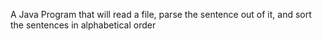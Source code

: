 A Java Program that will read a file, parse the sentence out of it, and sort the sentences in alphabetical order
